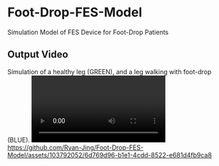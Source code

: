 # Foot-Drop-FES-Model
Simulation Model of FES Device for Foot-Drop Patients

## Output Video
Simulation of a healthy leg (GREEN), and a leg walking with foot-drop (BLUE).
<video controls autoplay>
    <src='Output_Simulation/Foot_Drop_Output_Video.mp4' type="video/mp4" width=180>
</video>
https://github.com/Ryan-Jing/Foot-Drop-FES-Model/assets/103792052/6d769d96-b1e1-4cdd-8522-e681d4fb9ca8

